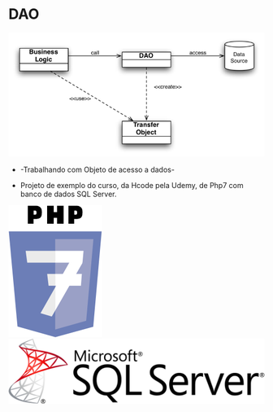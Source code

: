 # DAO

![DAO img](DAO.png)

* -Trabalhando com Objeto de acesso a dados-

+ Projeto de exemplo do curso, da Hcode pela Udemy, de Php7 com banco de dados SQL Server.

![PHP 7 img](php7.png) ![SQL img](MicrosoftSQLServer.png)